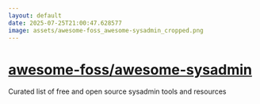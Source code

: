 ```yaml
---
layout: default
date: 2025-07-25T21:00:47.628577
image: assets/awesome-foss_awesome-sysadmin_cropped.png
---
```


# [awesome-foss/awesome-sysadmin](https://github.com/awesome-foss/awesome-sysadmin)

Curated list of free and open source sysadmin tools and resources
